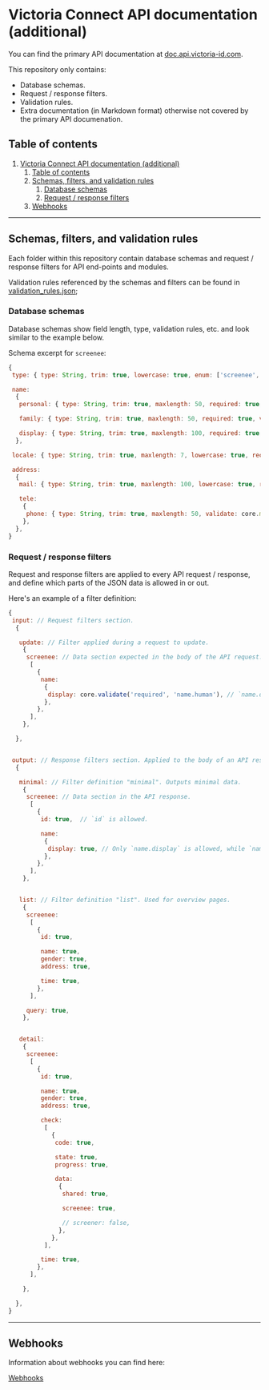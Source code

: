 # Victoria Connect API documentation (additional)

You can find the primary API documentation at [doc.api.victoria-id.com](https://doc.api.victoria-id.com/).

This repository only contains:

* Database schemas.
* Request / response filters.
* Validation rules.
* Extra documentation (in Markdown format) otherwise not covered by the primary API documenation.


## Table of contents

1. [Victoria Connect API documentation (additional)](#victoria-connect-api-documentation-additional)
   1. [Table of contents](#table-of-contents)
   2. [Schemas, filters, and validation rules](#schemas-filters-and-validation-rules)
      1. [Database schemas](#database-schemas)
      2. [Request / response filters](#request--response-filters)
   3. [Webhooks](#webhooks)


---


## Schemas, filters, and validation rules

Each folder within this repository contain database schemas and request / response filters for API end-points and modules.

Validation rules referenced by the schemas and filters can be found in [validation_rules.json](validation_rules.json);


### Database schemas

Database schemas show field length, type, validation rules, etc. and look similar to the example below.

Schema excerpt for `screenee`:

```javascript
{
 type: { type: String, trim: true, lowercase: true, enum: ['screenee', 'candidate', 'employee', 'client', 'customer'], required: true, default: 'candidate' },

 name:
  {
   personal: { type: String, trim: true, maxlength: 50, required: true, validate: core.mongodb.validate.name.human },

   family: { type: String, trim: true, maxlength: 50, required: true, validate: core.mongodb.validate.name.human },

   display: { type: String, trim: true, maxlength: 100, required: true, validate: core.mongodb.validate.name.human },
  },

 locale: { type: String, trim: true, maxlength: 7, lowercase: true, required: true, validate: core.mongodb.validate.locale },

 address:
  {
   mail: { type: String, trim: true, maxlength: 100, lowercase: true, required: true, index: true, validate: core.mongodb.validate.address.mail },

   tele:
    {
     phone: { type: String, trim: true, maxlength: 50, validate: core.mongodb.validate.address.tele },
    },
  },
}
```


### Request / response filters

Request and response filters are applied to every API request / response, and define which parts of the JSON data is allowed in or out.

Here's an example of a filter definition:

```javascript
{
 input: // Request filters section.
  {

   update: // Filter applied during a request to update.
    {
     screenee: // Data section expected in the body of the API request.
      [
        {
         name:
          {
           display: core.validate('required', 'name.human'), // `name.display` is required and expected to match name format. See `validation_rules.json`.
          },
        },
      ],
    },

  },


 output: // Response filters section. Applied to the body of an API response.
  {

   minimal: // Filter definition "minimal". Outputs minimal data.
    {
     screenee: // Data section in the API response.
      [
        {
         id: true,  // `id` is allowed.

         name:
          {
           display: true, // Only `name.display` is allowed, while `name.personal` and `name.family` are filtered out.
          },
        },
      ],
    },


   list: // Filter definition "list". Used for overview pages.
    {
     screenee:
      [
        {
         id: true,

         name: true,
         gender: true,
         address: true,

         time: true,
        },
      ],

     query: true,
    },


   detail:
    {
     screenee:
      [
        {
         id: true,

         name: true,
         gender: true,
         address: true,

         check:
          [
            {
             code: true,

             state: true,
             progress: true,

             data:
              {
               shared: true,

               screenee: true,

               // screener: false,
              },
            },
          ],

         time: true,
        },
      ],

    },

  },
}
```


---


## Webhooks

Information about webhooks you can find here:

[Webhooks](webhook/webhook_receiver.md)
